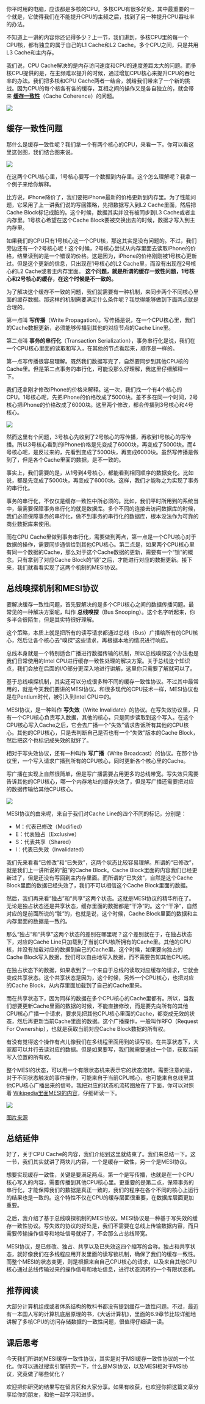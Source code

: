 你平时用的电脑，应该都是多核的CPU。多核CPU有很多好处，其中最重要的一个就是，它使得我们在不能提升CPU的主频之后，找到了另一种提升CPU吞吐率的办法。

不知道上一讲的内容你还记得多少？上一节，我们讲到，多核CPU里的每一个CPU核，都有独立的属于自己的L1 Cache和L2 Cache。多个CPU之间，只是共用L3 Cache和主内存。

我们说，CPU Cache解决的是内存访问速度和CPU的速度差距太大的问题。而多核CPU提供的是，在主频难以提升的时候，通过增加CPU核心来提升CPU的吞吐率的办法。我们把多核和CPU Cache两者一结合，就给我们带来了一个新的挑战。因为CPU的每个核各有各的缓存，互相之间的操作又是各自独立的，就会带来 [**缓存一致性**](https://en.wikipedia.org/wiki/Cache_coherence)（Cache Coherence）的问题。

![](https://static001.geekbang.org/resource/image/07/41/0723f72f3016fede96b545e2898c0541.jpeg?wh=1546*1126)

## 缓存一致性问题

那什么是缓存一致性呢？我们拿一个有两个核心的CPU，来看一下。你可以看这里这张图，我们结合图来说。

![](https://static001.geekbang.org/resource/image/a6/da/a6146ddd5c78f2cbc1af56b0ee3292da.jpeg?wh=2236*1066)

在这两个CPU核心里，1号核心要写一个数据到内存里。这个怎么理解呢？我拿一个例子来给你解释。

比方说，iPhone降价了，我们要把iPhone最新的价格更新到内存里。为了性能问题，它采用了上一讲我们说的写回策略，先把数据写入到L2 Cache里面，然后把Cache Block标记成脏的。这个时候，数据其实并没有被同步到L3 Cache或者主内存里。1号核心希望在这个Cache Block要被交换出去的时候，数据才写入到主内存里。

如果我们的CPU只有1号核心这一个CPU核，那这其实是没有问题的。不过，我们旁边还有一个2号核心呢！这个时候，2号核心尝试从内存里面去读取iPhone的价格，结果读到的是一个错误的价格。这是因为，iPhone的价格刚刚被1号核心更新过。但是这个更新的信息，只出现在1号核心的L2 Cache里，而没有出现在2号核心的L2 Cache或者主内存里面。 **这个问题，就是所谓的缓存一致性问题，1号核心和2号核心的缓存，在这个时候是不一致的。**

为了解决这个缓存不一致的问题，我们就需要有一种机制，来同步两个不同核心里面的缓存数据。那这样的机制需要满足什么条件呢？我觉得能够做到下面两点就是合理的。

第一点叫 **写传播**（Write Propagation）。写传播是说，在一个CPU核心里，我们的Cache数据更新，必须能够传播到其他的对应节点的Cache Line里。

第二点叫 **事务的串行化**（Transaction Serialization），事务串行化是说，我们在一个CPU核心里面的读取和写入，在其他的节点看起来，顺序是一样的。

第一点写传播很容易理解。既然我们数据写完了，自然要同步到其他CPU核的Cache里。但是第二点事务的串行化，可能没那么好理解，我这里仔细解释一下。

我们还拿刚才修改iPhone的价格来解释。这一次，我们找一个有4个核心的CPU。1号核心呢，先把iPhone的价格改成了5000块。差不多在同一个时间，2号核心把iPhone的价格改成了6000块。这里两个修改，都会传播到3号核心和4号核心。

![](https://static001.geekbang.org/resource/image/fe/6c/fe0c449e71800c5ad2e4b84af0d6e46c.jpeg?wh=2236*2686)

然而这里有个问题，3号核心先收到了2号核心的写传播，再收到1号核心的写传播。所以3号核心看到的iPhone价格是先变成了6000块，再变成了5000块。而4号核心呢，是反过来的，先看到变成了5000块，再变成6000块。虽然写传播是做到了，但是各个Cache里面的数据，是不一致的。

事实上，我们需要的是，从1号到4号核心，都能看到相同顺序的数据变化。比如说，都是先变成了5000块，再变成了6000块。这样，我们才能称之为实现了事务的串行化。

事务的串行化，不仅仅是缓存一致性中所必须的。比如，我们平时所用到的系统当中，最需要保障事务串行化的就是数据库。多个不同的连接去访问数据库的时候，我们必须保障事务的串行化，做不到事务的串行化的数据库，根本没法作为可靠的商业数据库来使用。

而在CPU Cache里做到事务串行化，需要做到两点，第一点是一个CPU核心对于数据的操作，需要同步通信给到其他CPU核心。第二点是，如果两个CPU核心里有同一个数据的Cache，那么对于这个Cache数据的更新，需要有一个“锁”的概念。只有拿到了对应Cache Block的“锁”之后，才能进行对应的数据更新。接下来，我们就看看实现了这两个机制的MESI协议。

## 总线嗅探机制和MESI协议

要解决缓存一致性问题，首先要解决的是多个CPU核心之间的数据传播问题。最常见的一种解决方案呢，叫作 **总线嗅探**（Bus Snooping）。这个名字听起来，你多半会很陌生，但是其实特很好理解。

这个策略，本质上就是把所有的读写请求都通过总线（Bus）广播给所有的CPU核心，然后让各个核心去“嗅探”这些请求，再根据本地的情况进行响应。

总线本身就是一个特别适合广播进行数据传输的机制，所以总线嗅探这个办法也是我们日常使用的Intel CPU进行缓存一致性处理的解决方案。关于总线这个知识点，我们会放在后面的I/O部分更深入地进行讲解，这里你只需要了解就可以了。

基于总线嗅探机制，其实还可以分成很多种不同的缓存一致性协议。不过其中最常用的，就是今天我们要讲的MESI协议。和很多现代的CPU技术一样，MESI协议也是在Pentium时代，被引入到Intel CPU中的。

MESI协议，是一种叫作 **写失效**（Write Invalidate）的协议。在写失效协议里，只有一个CPU核心负责写入数据，其他的核心，只是同步读取到这个写入。在这个CPU核心写入Cache之后，它会去广播一个“失效”请求告诉所有其他的CPU核心。其他的CPU核心，只是去判断自己是否也有一个“失效”版本的Cache Block，然后把这个也标记成失效的就好了。

相对于写失效协议，还有一种叫作 **写广播**（Write Broadcast）的协议。在那个协议里，一个写入请求广播到所有的CPU核心，同时更新各个核心里的Cache。

写广播在实现上自然很简单，但是写广播需要占用更多的总线带宽。写失效只需要告诉其他的CPU核心，哪一个内存地址的缓存失效了，但是写广播还需要把对应的数据传输给其他CPU核心。

![](https://static001.geekbang.org/resource/image/4e/59/4ed6d05049cbbc8603346f617206cd59.jpeg?wh=1762*3526)

MESI协议的由来呢，来自于我们对Cache Line的四个不同的标记，分别是：

- M：代表已修改（Modified）
- E：代表独占（Exclusive）
- S：代表共享（Shared）
- I：代表已失效（Invalidated）

我们先来看看“已修改”和“已失效”，这两个状态比较容易理解。所谓的“已修改”，就是我们上一讲所说的“脏”的Cache Block。Cache Block里面的内容我们已经更新过了，但是还没有写回到主内存里面。而所谓的“已失效“，自然是这个Cache Block里面的数据已经失效了，我们不可以相信这个Cache Block里面的数据。

然后，我们再来看“独占”和“共享”这两个状态。这就是MESI协议的精华所在了。无论是独占状态还是共享状态，缓存里面的数据都是“干净”的。这个“干净”，自然对应的是前面所说的“脏”的，也就是说，这个时候，Cache Block里面的数据和主内存里面的数据是一致的。

那么“独占”和“共享”这两个状态的差别在哪里呢？这个差别就在于，在独占状态下，对应的Cache Line只加载到了当前CPU核所拥有的Cache里。其他的CPU核，并没有加载对应的数据到自己的Cache里。这个时候，如果要向独占的Cache Block写入数据，我们可以自由地写入数据，而不需要告知其他CPU核。

在独占状态下的数据，如果收到了一个来自于总线的读取对应缓存的请求，它就会变成共享状态。这个共享状态是因为，这个时候，另外一个CPU核心，也把对应的Cache Block，从内存里面加载到了自己的Cache里来。

而在共享状态下，因为同样的数据在多个CPU核心的Cache里都有。所以，当我们想要更新Cache里面的数据的时候，不能直接修改，而是要先向所有的其他CPU核心广播一个请求，要求先把其他CPU核心里面的Cache，都变成无效的状态，然后再更新当前Cache里面的数据。这个广播操作，一般叫作RFO（Request For Ownership），也就是获取当前对应Cache Block数据的所有权。

有没有觉得这个操作有点儿像我们在多线程里面用到的读写锁。在共享状态下，大家都可以并行去读对应的数据。但是如果要写，我们就需要通过一个锁，获取当前写入位置的所有权。

整个MESI的状态，可以用一个有限状态机来表示它的状态流转。需要注意的是，对于不同状态触发的事件操作，可能来自于当前CPU核心，也可能来自总线里其他CPU核心广播出来的信号。我把对应的状态机流转图放在了下面，你可以对照着 [Wikipedia里面MESI的内容](https://zh.wikipedia.org/wiki/MESI%E5%8D%8F%E8%AE%AE)，仔细研读一下。

![](https://static001.geekbang.org/resource/image/fa/d1/fa98835c78c879ab69fd1f29193e54d1.jpeg?wh=2296*2068)

[图片来源](https://commons.wikimedia.org/wiki/File:Diagrama_MESI.GIF)

## 总结延伸

好了，关于CPU Cache的内容，我们介绍到这里就结束了。我们来总结一下。这一节，我们其实就讲了两块儿内容，一个是缓存一致性，另一个是MESI协议。

想要实现缓存一致性，关键是要满足两点。第一个是写传播，也就是在一个CPU核心写入的内容，需要传播到其他CPU核心里。更重要的是第二点，保障事务的串行化，才能保障我们的数据是真正一致的，我们的程序在各个不同的核心上运行的结果也是一致的。这个特性不仅在CPU的缓存层面很重要，在数据库层面更加重要。

之后，我介绍了基于总线嗅探机制的MESI协议。MESI协议是一种基于写失效的缓存一致性协议。写失效的协议的好处是，我们不需要在总线上传输数据内容，而只需要传输操作信号和地址信号就好了，不会那么占总线带宽。

MESI协议，是已修改、独占、共享以及已失效这四个缩写的合称。独占和共享状态，就好像我们在多线程应用开发里面的读写锁机制，确保了我们的缓存一致性。而整个MESI的状态变更，则是根据来自自己CPU核心的请求，以及来自其他CPU核心通过总线传输过来的操作信号和地址信息，进行状态流转的一个有限状态机。

## 推荐阅读

大部分计算机组成或者体系结构的教科书都没有提到缓存一致性问题。不过，最近有一本国人写的计算机底层原理的书，《大话计算机》，里面的6.9章节比较详细地讲解了多核CPU的访问存储数据的一致性问题，很值得仔细读一读。

## 课后思考

今天我们所讲的MESI缓存一致性协议，其实是对于MSI缓存一致性协议的一个优化。你可以通过搜索引擎研究一下，什么是MSI协议，以及MESI相对于MSI协议，究竟做了哪些优化？

欢迎把你研究的结果写在留言区和大家分享。如果有收获，也欢迎你把这篇文章分享给你的朋友，和他一起学习和进步。